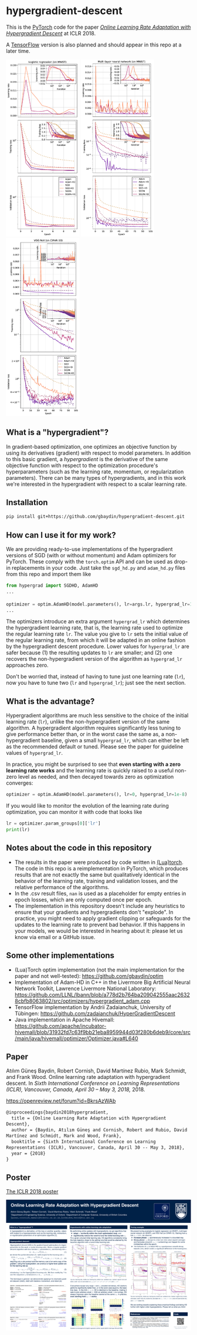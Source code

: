 # hypergradient-descent
This is the [PyTorch](http://pytorch.org/) code for the paper [_Online Learning Rate Adaptation with Hypergradient Descent_](https://openreview.net/forum?id=BkrsAzWAb) at ICLR 2018.

A [TensorFlow](https://www.tensorflow.org/) version is also planned and should appear in this repo at a later time.

<img src="plots/logreg.png" width="200px"/> <img src="plots/mlp.png" width="200px"/> <img src="plots/vgg.png" width="200px"/>

## What is a "hypergradient"?

In gradient-based optimization, one optimizes an objective function by using its derivatives (gradient) with respect to model parameters. In addition to this basic gradient, a _hypergradient_ is the derivative of the same objective function with respect to the optimization procedure's hyperparameters (such as the learning rate, momentum, or regularization parameters). There can be many types of hypergradients, and in this work we're interested in the hypergradient with respect to a scalar learning rate.

## Installation

```bash
pip install git+https://github.com/gbaydin/hypergradient-descent.git
```

## How can I use it for my work?

We are providing ready-to-use implementations of the hypergradient versions of SGD (with or without momentum) and Adam optimizers for PyTorch. These comply with the `torch.optim` API and can be used as drop-in replacements in your code. Just take the `sgd_hd.py` and `adam_hd.py` files from this repo and import them like

```python
from hypergrad import SGDHD, AdamHD
...

optimizer = optim.AdamHD(model.parameters(), lr=args.lr, hypergrad_lr=1e-8)
...
```

The optimizers introduce an extra argument `hypergrad_lr` which determines the hypergradient learning rate, that is, the learning rate used to optimize the regular learning rate `lr`. The value you give to `lr` sets the initial value of the regular learning rate, from which it will be adapted in an online fashion by the hypergradient descent procedure. Lower values for `hypergrad_lr` are safer because (1) the resulting updates to `lr` are smaller; and (2) one recovers the non-hypergradient version of the algorithm as `hypergrad_lr` approaches zero.

Don't be worried that, instead of having to tune just one learning rate (`lr`), now you have to tune two (`lr` and `hypergrad_lr`); just see the next section.

## What is the advantage?
Hypergradient algorithms are much less sensitive to the choice of the initial learning rate (`lr`), unlike the non-hypergradient version of the same algorithm. A hypergradient algorithm requires significantly less tuning to give performance better than, or in the worst case the same as, a non-hypergradient baseline, given a small `hypergrad_lr`, which can either be left as the recommended default or tuned. Please see the paper for guideline values of `hypergrad_lr`.

In practice, you might be surprised to see that **even starting with a zero learning rate works** and the learning rate is quickly raised to a useful non-zero level as needed, and then decayed towards zero as optimization converges:
```python
optimizer = optim.AdamHD(model.parameters(), lr=0, hypergrad_lr=1e-8)
```

If you would like to monitor the evolution of the learning rate during optimization, you can monitor it with code that looks like

```python
lr = optimizer.param_groups[0]['lr']
print(lr)
```

## Notes about the code in this repository
* The results in the paper were produced by code written in [(Lua)torch](http://torch.ch/). The code in this repo is a reimplementation in PyTorch, which produces results that are not exactly the same but qualitatively identical in the behavior of the learning rate, training and validation losses, and the relative performance of the algorithms.
* In the .csv result files, `nan` is used as a placeholder for empty entries in epoch losses, which are only computed once per epoch.
* The implementation in this repository doesn't include any heuristics to ensure that your gradients and hypergradients don't "explode". In practice, you might need to apply gradient clipping or safeguards for the updates to the learning rate to prevent bad behavior. If this happens in your models, we would be interested in hearing about it: please let us know via email or a GitHub issue.

## Some other implementations

* (Lua)Torch optim implementation (not the main implementation for the paper and not well-tested): https://github.com/gbaydin/optim
* Implementation of Adam-HD in C++ in the Livermore Big Artificial Neural Network Toolkit, Lawrence Livermore National Laboratory: https://github.com/LLNL/lbann/blob/a778d2b764ba209042555aac26328cbfb8063802/src/optimizers/hypergradient_adam.cpp
* TensorFlow implementation by Andrii Zadaianchuk, University of Tübingen: https://github.com/zadaianchuk/HyperGradientDescent
* Java implementation in Apache Hivemall: https://github.com/apache/incubator-hivemall/blob/31932fd7c63f9bb21eba8959944d03f280b6deb9/core/src/main/java/hivemall/optimizer/Optimizer.java#L640
## Paper
Atılım Güneş Baydin, Robert Cornish, David Martı́nez Rubio, Mark Schmidt, and Frank Wood. Online learning rate adaptation with hypergradient descent. In _Sixth International
Conference on Learning Representations (ICLR), Vancouver, Canada, April 30 – May 3, 2018,_ 2018.

https://openreview.net/forum?id=BkrsAzWAb

```
@inproceedings{baydin2018hypergradient,
  title = {Online Learning Rate Adaptation with Hypergradient Descent},
  author = {Baydin, Atılım Güneş and Cornish, Robert and Rubio, David Martínez and Schmidt, Mark and Wood, Frank},
  booktitle = {Sixth International Conference on Learning Representations (ICLR), Vancouver, Canada, April 30 -- May 3, 2018},
  year = {2018}
}
```

## Poster

[The ICLR 2018 poster](https://github.com/gbaydin/hypergradient-descent/raw/master/poster/iclr_2018_poster.pdf)

<img src="poster/iclr_2018_poster.png" width="800px"/>

